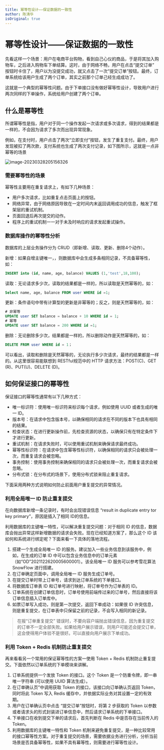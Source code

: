```yaml
---
title: 幂等性设计——保证数据的一致性
author: 陈清华
isOriginal: true
---
```


# 幂等性设计——保证数据的一致性

先看这样一个场景：用户在电商平台购物，看到自己心仪的商品，于是将其加入购物车，之后进入购物车下单结算。这时，由于网络不畅，用户在点击“提交订单” 按钮时卡住了，用户以为没提交成功，就又点击了一次“提交订单”按钮。最终，订单系统给该用户生成了两个订单，其实之前那个订单己经生成成功了。

这就是一个典型的幂等性问题。由于下单接口没有做好幂等性设计，导致用户进行两次同样的下单操作，系统给用户创建了两个订单。

## 什么是幂等性

所谓幂等性是指，用户对于同一个操作发起一次请求或多次请求，得到的结果都是一样的，不会因为请求了多次而出现异常现象。

例如，在支付时，用户点击了两次“立即支付”按钮，发生了重复支付。最终，用户发现被扣了两次款，支付系统也生成了两次支付记录，如下图所示，这就是一点非幂等的场景

![image-20230328205156326](http://dean-imgsubmit.oss-cn-beijing.aliyuncs.com/note/image-20230328205156326.png)

### 需要幂等性的场景

幂等性主要用在重复请求上，有如下几种场景：

- 用户多次请求，比如重复点击页面上的按钮。
- 网络异常，由于网络原因导致在一定时间内末返回调用成功的信息，触发了框架层的重试机制。
- 页面回退后再次提交的动作。
- 程序上的重试机制一一对于未及时响应的请求发起重试操作。

### 数据库操作的幂等性分析

数据库的上层业务操作分为 CRUD（即新增、读取、更新、删除4个动作）。

新增：如果自增主键唯一，，则数据库中会生成多条相同记录，不具备幂等性，如：

```sql
INSERT into (id, name, age, balance) VALUES (1,'test',18,100);
```

读取：无论请求多少次，读取的结果都是一样的，所以读取是天然幂等的，如：

```sql
Select name, age, balance FROM user WHERE id =1;
```

更新：条件语句中带有计算型的更新是非幂等的；反之，则是天然幂等的，如：

```sql
# 非幂等
UPDATE user SET balance = balance + 10 WHERE id = 1;
# 幂等
UPDATE user SET balance = 200 WHERE id =1;
```

删除：无论删除多少次，结果都是一样的，所以删除动作是天然幂等的，如：

```sql
DELETE FROM user WHERE id = 1；
```

可以看出，读取和删除是天然幂等的，无论执行多少次请求，最终的结果都是一样的。从这里很容易能联想到 RESTful规范中的 HTTP 请求方法：POST(C)、GET (R)、PUT(U)、DELETE (D)。

## 如何保证接口的幂等性

保证接口的幂等性通常有以下几种方式： 

- 唯一标识符：使用唯一标识符来标识每个请求，例如使用 UUID 或者生成的唯一 ID。 
- 版本号：在请求中包含版本号，以确保相同的请求在不同的版本下也具有相同的结果。 
- 检查状态：在进行更新操作前，先检查资源的状态，以确保只有在特定条件下才进行更新。 
- 重试机制：在请求失败时，可以使用重试机制来确保请求最终成功。 
- 幂等性标识符：在请求中包含幂等性标识符，以确保相同的请求只会被处理一次，而重复请求会被忽略。 
- 事务控制：使用事务控制来确保相同的请求只会被处理一次，而重复请求会被忽略。
- 分布式锁：在分布式的场景下，使用分布式锁来阻止重复请求。

下面采用两种方式说明如何防止前面用户重复提交的异常情况。

### 利用全局唯一 ID 防止重复提交

在向数据库新增一条记录时，有时会出现错误信息 “result in duplicate entry tor key primary”，原因是插入了相同 ID的信息。

利用数据库的主键唯一特性，可以解决重复提交问题：对于相同 ID 的信息，数据库会抛出异常这样新增数据的请求会失败。现在已经知道方案了，那么这个 ID 该如何和系统进行绑定呢？下面来看一下具体的落地流程。

1. 搭建一个生成全局唯一 ID 的服务。建议加入一些业务信息到该服务中，例如，在生成的订单 ID 中可以包含业务信息中的订单元素（如“OD”2021122620005600001）。该全局唯一 ID 服务可以参考雪花算法 SnowFlow 进行搭建。
2. 在订单确定页面中，调用全局唯一 ID 服务生成订单号。
3. 在提交订单时带上订单号，请求到达订单系统的下单接口。
4. 将数据库订单表 ID 和订单号进行映射，将订单号作为订单表的 ID。
5. 订单系统在创建订单信息时，订单号使用前端传过来的订单号，然后直接将该订单信息插入订单库中。
6. 如票订单写入成功，则是第一次提交，返回下单成动：如果很 ID 许突信息，则是重复提交，在订单表中只保留之前的记录，不会写入相同的新记录。

> 在报“订单重复提交” 错误时，不要向容户端抛出错误信息，因为重复提交的订单不一定全部失败。如果给用户展示错误，则用户可能还会提交订单，这会使得用户体验不是很好。可以直接向用户展示下单成功。

### 利用 Token + Redis 机制防止重复提交

再来看看另一个常用的保证幂等性的方案一使用 Token + Redis 机制防止重复提交。下面依然以订单系统的下单模块来讲解。

1. 订单系统提供一个发放 Token 的接口。这个 Token 是一个防重令牌，即一串唯一字符串 (可以使用 UUID 算法生成）。
2. 在订单确认页”中调用获取 Token 的接口，该接口向订单确认页返回 Token，同时将此 Token 写入 Redis 缓存中，并依据实际业务对其设置一定的有效期。
3. 用户在订单确认页中点击 “提交订单”按钮时，将第 2 步获取的 Token 以参数或者请求头的形式封装进订单信息中，然后请求订单系统的下单接口。
4. 下单接口在收到提交下单的请求后，首先判断在 Redis 中是否存在当前传入的 Token。
5. 利用数据库的主键唯一特性和 Token 机制来避免重复提交，是一种比较常用的接口幂等性方案。对于重复提交的场景，需要依据业务进行分析，分析当前场景是否具备幂等性，如果不具有幕等性，则需要进行幂等性设计。
